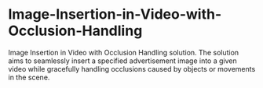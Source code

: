 # Image-Insertion-in-Video-with-Occlusion-Handling
Image Insertion in Video with Occlusion Handling solution. The solution aims to seamlessly insert a specified advertisement image into a given video while gracefully handling occlusions caused by objects or movements in the scene.

